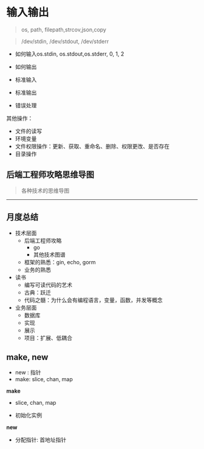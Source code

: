 # 输入输出


> os, path, filepath,strcov,json,copy


> /dev/stdin, /dev/stdout, /dev/stderr

- 如何输入os.stdin, os.stdout,os.stderr, 0, 1, 2
- 如何输出

- 标准输入
- 标准输出
- 错误处理


其他操作：

- 文件的读写
- 环境变量
- 文件权限操作：更新、获取、重命名、删除、权限更改、是否存在
- 目录操作



## 后端工程师攻略思维导图

> 各种技术的思维导图

---


## 月度总结

- 技术层面
	- 后端工程师攻略
		- go
		- 其他技术图谱
	- 框架的熟悉：gin, echo, gorm
	- 业务的熟悉
- 读书
	- 编写可读代码的艺术
	- 古典：跃迁
	- 代码之髓：为什么会有编程语言，变量，函数，并发等概念
- 业务层面
	- 数据库
	- 实现
	- 展示
	- 项目：扩展、低耦合




## make, new

- new : 指针
- make: slice, chan, map



**make**

- slice, chan, map

- 初始化实例

**new**

- 分配指针: 首地址指针
